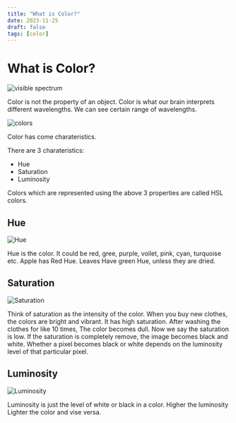 ```yaml
---
title: "What is Color?"
date: 2023-11-25
draft: false
tags: [color]
---
```


# What is Color?

![visible spectrum](/visible-spectrum.png)

Color is not the property of an object. Color is what our brain interprets different wavelengths. We can see certain range of wavelengths. 

![colors](/https://www.oklo.org/wp-content/images/colorspace.gif)

Color has come charateristics. 

There are 3 charateristics:
* Hue
* Saturation
* Luminosity

Colors which are represented using the above 3 properties are called HSL colors.

## Hue

![Hue](/Hue.png)

Hue is the color. It could be red, gree, purple, voilet, pink, cyan, turquoise etc. Apple has Red Hue. Leaves Have green Hue, unless they are dried.

## Saturation

![Saturation](/Saturation.png)

Think of saturation as the intensity of the color. When you buy new clothes, the colors are bright and vibrant. It has high saturation. After washing the clothes for like 10 times, The color becomes dull. Now we say the saturation is low. If the saturation is completely remove, the image becomes black and white. Whether a pixel becomes black or white depends on the luminosity level of that particular pixel.

## Luminosity

![Luminosity](/Luminosity.jpeg)

Luminosity is just the level of white or black in a color. Higher the luminosity Lighter the color and vise versa.
